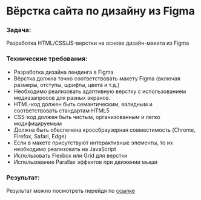 <h1>Вёрстка сайта по дизайну из Figma</h1>
<h3>Задача:</h3>
<p>Разработка HTML/CSS/JS-верстки на основе дизайн-макета из Figma</p>
<h3>Технические требования:</h3>
<ul style="list-style-type: disc; padding-left: 20px;">
  <li>Разработка дизайна лендинга в Figma</li>
  <li>Вёрстка должна точно соответствовать макету Figma (включая размеры, отступы, шрифты, цвета и т.д.)</li>
  <li>Необходимо реализовать адаптивную верстку с использованием медиазапросов для разных экранов.</li>
  <li>HTML-код должен быть семантическим, валидным и соответствовать стандартам HTML5</li>
  <li>CSS-код должен быть чистым, организованным и легко модифицируемым</li>
  <li>Должна быть обеспечена кроссбраузерная совместимость (Chrome, Firefox, Safari, Edge)</li>
  <li>Если в макете присутствуют интерактивные элементы, то их необходимо реализовать на JavaScript</li>
  <li>Использовать Flexbox или Grid для верстки</li>
  <li>Использование Parallax эффектов при движении мыши</li>
</ul>
<h3>Результат:</h3>
<p>Результат можно посмотреть перейдя по <a href="https://slastukhin.github.io/Photo/">ссылке</a></p>
